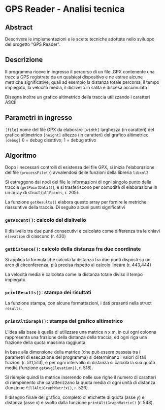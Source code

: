 # GPS Reader - Analisi tecnica

## Abstract

Descrivere le implementazioni e le scelte tecniche adottate nello sviluppo del progetto "GPS Reader".

## Descrizione

Il programma riceve in ingresso il percorso di un file .GPX contenente una traccia GPS registrata da un qualsiasi dispositivo e ne estrae alcune metriche significative, quali ad esempio la distanza totale percorsa, il tempo impiegato, la velocità media, il dislivello in salita e discesa accumulato.

Disegna inoltre un grafico altimetrico della traccia utilizzando i caratteri ASCII.

## Parametri in ingresso

`[file]` nome del file GPX da elaborare
`[width]` larghezza (in caratteri) del grafico altimetrico
`[height]` altezza (in caratteri) del grafico altimetrico
`[debug]` 0 = debug disattivo; 1 = debug attivo

## Algoritmo

Dopo i necessari controlli di esistenza del file GPX, si inizia l'elaborazione del file (`processFile()`) avvalendosi delle funzioni della libreria `libxml2`.  

Si estraggono dai nodi del file le informazioni di ogni singolo punto della traccia (`getPointData()`), e si trasferiscono per comodità di elaborazione in un array di struct (`allPoints`, r. 205).

La funzione `getResults()` elabora questo array per fornire le metriche riassuntive della traccia. 
Di seguito alcuni punti significativi

### `getAscent()`: calcolo del dislivello 
Il dislivello tra due punti consecutivi è calcolato come differenza tra le chiavi `elevation` di ciascuno (r. 430)

### `getDistance()`: calcolo della distanza fra due coordinate
Si applica la formula che calcola la distanza fra due punti disposti su un arco di circonferenza, più precisa rispetto al calcolo lineare (r. 443,444)


La velocità media è calcolata come la distanza totale diviso il tempo impiegato.

### `printResults()`: stampa dei risultati

La funzione stampa, con alcune formattazioni, i dati presenti nella struct `results`.

### `printAltiGraph()`: stampa del grafico altimetrico

L'idea alla base è quella di utilizzare una matrice n x m, in cui ogni colonna rappresenta una frazione della distanza della traccia, ed ogni riga una frazione della quota massima raggiunta.

In base alla dimensione della matrice (che può essere passata tra i parametri di esecuzione del programma) si determinano i valori di tali frazioni (r. 511,513), e per ogni intervallo di distanza si calcola la sua quota media (funzione `getAvgElevation()`, r. 518).

Si riempie quindi la matrice inserendo nelle sue righe il numero di caratteri di riempimento che caratterizzano la quota media di ogni unità di distanza (funzione `fillAltiGraphMatrix()`, r. 526).

Il disegno finale del grafico, completo di etichette di quota (asse y) e distanza (asse x) è svolto dalla funzione `printAltiGraphMatrix()` (r. 548).








